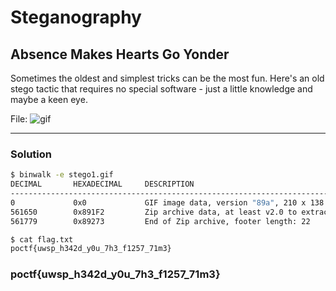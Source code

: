 # Steganography

## Absence Makes Hearts Go Yonder

Sometimes the oldest and simplest tricks can be the most fun. Here's an old stego tactic that requires no special software - just a little knowledge and maybe a keen eye.

File: ![gif](https://pointeroverflowctf.com/stego1.gif)

---

### Solution

```bash
$ binwalk -e stego1.gif  
DECIMAL       HEXADECIMAL     DESCRIPTION
--------------------------------------------------------------------------------
0             0x0             GIF image data, version "89a", 210 x 138
561650        0x891F2         Zip archive data, at least v2.0 to extract, compressed size: 37, uncompressed size: 37, name: flag.txt
561779        0x89273         End of Zip archive, footer length: 22

$ cat flag.txt            
poctf{uwsp_h342d_y0u_7h3_f1257_71m3}

```

### poctf{uwsp_h342d_y0u_7h3_f1257_71m3}